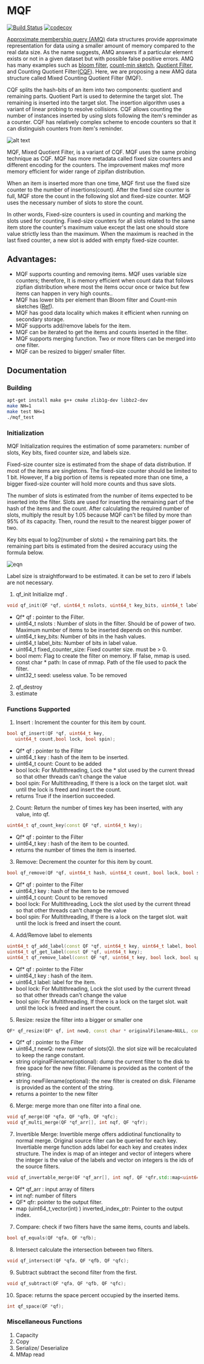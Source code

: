 # MQF
[![Build Status](https://travis-ci.org/dib-lab/MQF.svg?branch=master)](https://travis-ci.org/dib-lab/MQF)
[![codecov](https://codecov.io/gh/shokrof/MQF/branch/mqfDevelopmenet/graph/badge.svg)](https://codecov.io/gh/shokrof/MQF)

[Approximate membership query (AMQ)](http://www.cs.cmu.edu/~lblum/flac/Presentations/Szabo-Wexler_ApproximateSetMembership.pdf) data structures provide approximate representation for data using a smaller amount of memory compared to the real data size. As the name suggests, AMQ answers if a particular element exists or not in a given dataset but with possible false positive errors. AMQ has many examples such as [bloom filter](https://en.wikipedia.org/wiki/Bloom_filter), [count-min sketch](https://en.wikipedia.org/wiki/Count%E2%80%93min_sketch), [Quotient Filter](https://en.wikipedia.org/wiki/Quotient_filter), and Counting Quotient Filter([CQF](https://github.com/splatlab/cqf)). Here, we are proposing a new AMQ data structure called Mixed Counting Quotient Filter (MQF).

CQF splits the hash-bits of an item into two components: quotient and remaining parts. Quotient Part is used to determine the target slot. The remaining is inserted into the target slot. The insertion algorithm uses a variant of linear probing to resolve collisions. CQF allows counting the number of instances inserted by using slots following the item's reminder as a counter. CQF has relatively complex scheme to encode counters so that it can distinguish counters from item's reminder.

![alt text](https://raw.githubusercontent.com/shokrof/MQF/mqfDevelopmenet/QuotientFilter_MQF.png)

MQF, Mixed Quotient Filter, is a variant of CQF. MQF uses the same probing technique as CQF. MQF has more metadata called fixed size counters and different encoding for the counters. The improvement makes mqf more memory efficient for wider range of zipifan distribution.

When an item is inserted more than one time, MQF first use the fixed size counter to the number of insertions(count). After the fixed size counter is full, MQF store the count in the following slot and fixed-size counter. MQF uses the necessary number of slots to store the count.

In other words, Fixed-size counters is used in counting and marking the slots used for counting. Fixed-size counters for all slots related to the same item store the counter's maximum value except the last one should store value strictly less than the maximum. When the maximum is reached in the last fixed counter, a new slot is added with empty fixed-size counter.




## Advantages:
  - MQF supports counting and removing items. MQF uses variable size counters; therefore, It is memory efficient when count data that follows zipfian distribution where most the items occur once or twice but few items can happen in very high counts..
  - MQF has lower bits per element than Bloom filter and Count-min sketches ([Ref](https://www3.cs.stonybrook.edu/~ppandey/files/p775-pandey.pdf)).
  - MQF  has good data locality which makes it efficient when running on secondary storage.
  - MQF supports add/remove labels for the item.
  - MQF can be iterated to get the items and counts inserted in the filter.
  - MQF supports merging function. Two or more filters can be merged into one filter.
  - MQF can be resized to bigger/ smaller filter.


## Documentation
### Building
```bash
apt-get install make g++ cmake zlib1g-dev libbz2-dev
make NH=1
make test NH=1
./mqf_test
```
### Initialization
MQF Initialization requires the estimation of some parameters: number of slots, Key bits, fixed counter size, and labels size.

Fixed-size counter size is estimated from the shape of data distribution. If most of the items are singletons. The fixed-size counter should be limited to 1 bit. However, If a big portion of items is repeated more than one time, a bigger fixed-size counter will hold more counts and thus save slots.

The number of slots is estimated from the number of items expected to be inserted into the filter. Slots are used for inserting the remaining part of the hash of the items and the count. After calculating the required number of slots, multiply the result by 1.05 because MQF can't be filled by more than 95% of its capacity. Then, round the result to the nearest bigger power of two.

Key bits equal to log2(number of slots) + the remaining part bits. the remaining part bits is estimated from the desired accuracy using the formula below.

![eqn](https://raw.githubusercontent.com/shokrof/MQF/mqfDevelopmenet/r_eqn.gif)

Label size is straightforward to be estimated. it can be set to zero if labels are not necessary.


1. qf_init
Initialize mqf .
```c++
void qf_init(QF *qf, uint64_t nslots, uint64_t key_bits, uint64_t label_bits,uint64_t fixed_counter_size, bool mem, const char *path, uint32_t seed);
```

  * Qf* qf : pointer to the Filter.
  * uint64_t nslots : Number of slots in the filter. Should be of power of two. Maximum number of items to be inserted depends on this number.
  * uint64_t key_bits: Number of bits in the hash values.
  * uint64_t label_bits: Number of bits in label value.
  * uint64_t fixed_counter_size: Fixed counter size. must be > 0.
  * bool mem: Flag to create the filter on memory. IF false, mmap is used.
  * const char * path: In case of mmap. Path of the file used to pack the filter.
  * uint32_t seed: useless value. To be removed
2. qf_destroy
3. estimate

### Functions Supported
1. Insert :
Increment the counter for this item by count.
  ```c++
  bool qf_insert(QF *qf, uint64_t key,
     uint64_t count,bool lock, bool spin);
  ```

  * Qf* qf : pointer to the Filter
  * uint64_t key : hash of the item to be inserted.
  * uint64_t count: Count to be added
  * bool lock: For Multithreading, Lock the * slot used by the current thread so that other threads can't change the value
  * bool spin: For Multithreading, If there is a lock on the target slot. wait until the lock is freed and insert the count.
  * returns True if the insertion succeeded.

2. Count:
 Return the number of times key has been inserted, with any value, into qf.
 ```c++
 uint64_t qf_count_key(const QF *qf, uint64_t key);
 ```
 * Qf* qf : pointer to the Filter
 * uint64_t key : hash of the item to be counted.
 * returns the number of times the item is inserted.
3. Remove:
Decrement the counter for this item by count.
```c++
bool qf_remove(QF *qf, uint64_t hash, uint64_t count, bool lock, bool spin);
```
  * Qf* qf : pointer to the Filter
  * uint64_t key : hash of the item to be removed
  * uint64_t count: Count to be removed
  * bool lock: For Multithreading, Lock the slot used by the current thread so that other threads can't change the value
  * bool spin: For Multithreading, If there is a lock on the target slot. wait until the lock is freed and insert the count.

4. Add/Remove label to elements
```c++
uint64_t qf_add_label(const QF *qf, uint64_t key, uint64_t label, bool lock, bool spin);
uint64_t qf_get_label(const QF *qf, uint64_t key);
uint64_t qf_remove_label(const QF *qf, uint64_t key, bool lock, bool spin);
```
  * Qf* qf : pointer to the Filter
  * uint64_t key : hash of the item.
  * uint64_t label: label for the item.
  * bool lock: For Multithreading, Lock the slot used by the current thread so that other threads can't change the value
  * bool spin: For Multithreading, If there is a lock on the target slot. wait until the lock is freed and insert the count.

5. Resize:
 resize the filter into a bigger or smaller one
 ```c++
 QF* qf_resize(QF* qf, int newQ, const char * originalFilename=NULL, const char * newFilename=NULL);
 ```
 * Qf* qf : pointer to the Filter
 * uint64_t newQ: new number of slots(Q). the slot size will be recalculated to keep the range constant.
 * string originalFilename(optional): dump the current filter to the disk to free space for the new filter. Filename is provided as the content of the string.
 * string newFilename(optional): the new filter is created on disk. Filename is provided as the content of the string.
 * returns a pointer to the new filter

6. Merge: merge more than one filter into a final one.
```c++
void qf_merge(QF *qfa, QF *qfb, QF *qfc);
void qf_multi_merge(QF *qf_arr[], int nqf, QF *qfr);
```
7. Invertible Merge: Invertible merge offers addiotinal functionality to normal merge. Original source filter can be queried for each key.
Invertiable merge function adds label for each key and creates index structure. The index is map of an integer and vector of integers where the integer is the value of the labels and vector on integers is the ids of the source filters.
```c++
void qf_invertable_merge(QF *qf_arr[], int nqf, QF *qfr,std::map<uint64_t, std::vector<int> > *inverted_index_ptr);
```
  * Qf* qf_arr : input array of filters
  * int nqf: number of filters
  * QF* qfr: pointer to the output filter.
  * map (uint64_t,vector(int) )    inverted_index_ptr: Pointer to the output index.




7. Compare:
check if two filters have the same items, counts and labels.
```c++
bool qf_equals(QF *qfa, QF *qfb);
```
8. Intersect
calculate the intersection between two filters.
```c++
void qf_intersect(QF *qfa, QF *qfb, QF *qfc);
```
9. Subtract
subtract the second filter from the first.
```c++
void qf_subtract(QF *qfa, QF *qfb, QF *qfc);
```
10. Space:
returns the space percent occupied by the inserted items.
```c++
int qf_space(QF *qf);
```

### Miscellaneous Functions
1. Capacity
2. Copy
3. Serialize/ Deserialize
4. MMap read
